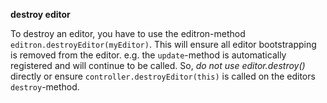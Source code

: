 

**destroy editor**

To destroy an editor, you have to use the editron-method `editron.destroyEditor(myEditor)`. This will ensure all editor bootstrapping is removed from the editor. e.g. the `update`-method is automatically registered and will continue to be called. So, *do not use editor.destroy()* directly or ensure `controller.destroyEditor(this)` is called on the editors `destroy`-method.
